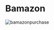 # Bamazon


![bamazonpurchase](https://user-images.githubusercontent.com/47366649/55293906-941d7080-53c9-11e9-9f7b-641eae63d15b.gif)


